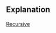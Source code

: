 ## Explanation

[Recursive](https://www.youtube.com/watch?v=szKVpQtBHh8&list=PL_z_8CaSLPWekqhdCPmFohncHwz8TY2Go&index=36)